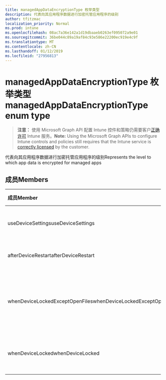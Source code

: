 ```yaml
---
title: managedAppDataEncryptionType 枚举类型
description: 代表向其应用程序数据进行加密托管应用程序的级别
author: tfitzmac
localization_priority: Normal
ms.prod: intune
ms.openlocfilehash: 08ac7a36e142a1d19dbaaeb0263ef095072a9e01
ms.sourcegitcommit: 36be044c89a19af84c93e586e22200ec919e4c9f
ms.translationtype: MT
ms.contentlocale: zh-CN
ms.lasthandoff: 01/12/2019
ms.locfileid: "27956813"
---
```

# <a name="managedappdataencryptiontype-enum-type"></a><span data-ttu-id="7c67f-103">managedAppDataEncryptionType 枚举类型</span><span class="sxs-lookup"><span data-stu-id="7c67f-103">managedAppDataEncryptionType enum type</span></span>

> <span data-ttu-id="7c67f-104">**注意：** 使用 Microsoft Graph API 配置 Intune 控件和策略仍需要客户[正确许可](https://go.microsoft.com/fwlink/?linkid=839381) Intune 服务。</span><span class="sxs-lookup"><span data-stu-id="7c67f-104">**Note:** Using the Microsoft Graph APIs to configure Intune controls and policies still requires that the Intune service is [correctly licensed](https://go.microsoft.com/fwlink/?linkid=839381) by the customer.</span></span>

<span data-ttu-id="7c67f-105">代表向其应用程序数据进行加密托管应用程序的级别</span><span class="sxs-lookup"><span data-stu-id="7c67f-105">Represents the level to which app data is encrypted for managed apps</span></span>
## <a name="members"></a><span data-ttu-id="7c67f-106">成员</span><span class="sxs-lookup"><span data-stu-id="7c67f-106">Members</span></span>
|<span data-ttu-id="7c67f-107">成员</span><span class="sxs-lookup"><span data-stu-id="7c67f-107">Member</span></span>|<span data-ttu-id="7c67f-108">值</span><span class="sxs-lookup"><span data-stu-id="7c67f-108">Value</span></span>|<span data-ttu-id="7c67f-109">Description</span><span class="sxs-lookup"><span data-stu-id="7c67f-109">Description</span></span>|
|:---|:---|:---|
|<span data-ttu-id="7c67f-110">useDeviceSettings</span><span class="sxs-lookup"><span data-stu-id="7c67f-110">useDeviceSettings</span></span>|<span data-ttu-id="7c67f-111">0</span><span class="sxs-lookup"><span data-stu-id="7c67f-111">0</span></span>|<span data-ttu-id="7c67f-112">应用程序数据进行加密根据设备上的默认设置。</span><span class="sxs-lookup"><span data-stu-id="7c67f-112">App data is encrypted based on the default settings on the device.</span></span>|
|<span data-ttu-id="7c67f-113">afterDeviceRestart</span><span class="sxs-lookup"><span data-stu-id="7c67f-113">afterDeviceRestart</span></span>|<span data-ttu-id="7c67f-114">1</span><span class="sxs-lookup"><span data-stu-id="7c67f-114">1</span></span>|<span data-ttu-id="7c67f-115">应用程序数据进行加密时重新启动设备。</span><span class="sxs-lookup"><span data-stu-id="7c67f-115">App data is encrypted when the device is restarted.</span></span>|
|<span data-ttu-id="7c67f-116">whenDeviceLockedExceptOpenFiles</span><span class="sxs-lookup"><span data-stu-id="7c67f-116">whenDeviceLockedExceptOpenFiles</span></span>|<span data-ttu-id="7c67f-117">2</span><span class="sxs-lookup"><span data-stu-id="7c67f-117">2</span></span>|<span data-ttu-id="7c67f-118">与此策略关联的应用程序数据进行加密时设备锁定，除打开的文件中的数据</span><span class="sxs-lookup"><span data-stu-id="7c67f-118">App data associated with this policy is encrypted when the device is locked, except data in files that are open</span></span>|
|<span data-ttu-id="7c67f-119">whenDeviceLocked</span><span class="sxs-lookup"><span data-stu-id="7c67f-119">whenDeviceLocked</span></span>|<span data-ttu-id="7c67f-120">3</span><span class="sxs-lookup"><span data-stu-id="7c67f-120">3</span></span>|<span data-ttu-id="7c67f-121">与此策略关联的应用程序数据进行加密时设备锁定</span><span class="sxs-lookup"><span data-stu-id="7c67f-121">App data associated with this policy is encrypted when the device is locked</span></span>|



